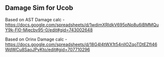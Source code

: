 

## Damage Sim for Ucob

Based on AST Damage calc - https://docs.google.com/spreadsheets/d/1wdimXRIdkV695pNp8u6iBMMQuY9k-Fl0-Mjecbv95-0/edit#gid=743002648

Based on Orinx Damage calc - https://docs.google.com/spreadsheets/d/18G4l4tWX1t54nllOZqoTDtEZfI46WdWCu8SaoJPyKto/edit#gid=707710296